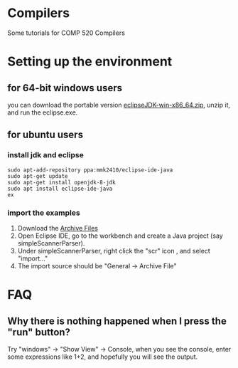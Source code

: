 # Compilers
Some tutorials for COMP 520 Compilers

# Setting up the environment

## for 64-bit windows users
you can download the portable version [eclipseJDK-win-x86_64.zip](https://github.com/qzane/Compilers/releases/download/20190109/eclipseJDK-win-x86_64.zip), unzip it, and run the eclipse.exe.

## for ubuntu users
### install jdk and eclipse
```
sudo apt-add-repository ppa:mmk2410/eclipse-ide-java
sudo apt-get update
sudo apt-get install openjdk-8-jdk
sudo apt install eclipse-ide-java
ex
```
### import the examples
1. Download the [Archive Files](http://www.cs.unc.edu/~prins/Classes/520/)
2. Open Eclipse IDE, go to the workbench and create a Java project (say simpleScannerParser).
3. Under simpleScannerParser, right click the "scr" icon , and select "import..."
4. The import source should be "General -> Archive File"

# FAQ
## Why there is nothing happened when I press the "run" button?
Try "windows" -> "Show View" -> Console, when you see the console, enter some expressions like 1+2, and hopefully you will see the output.
